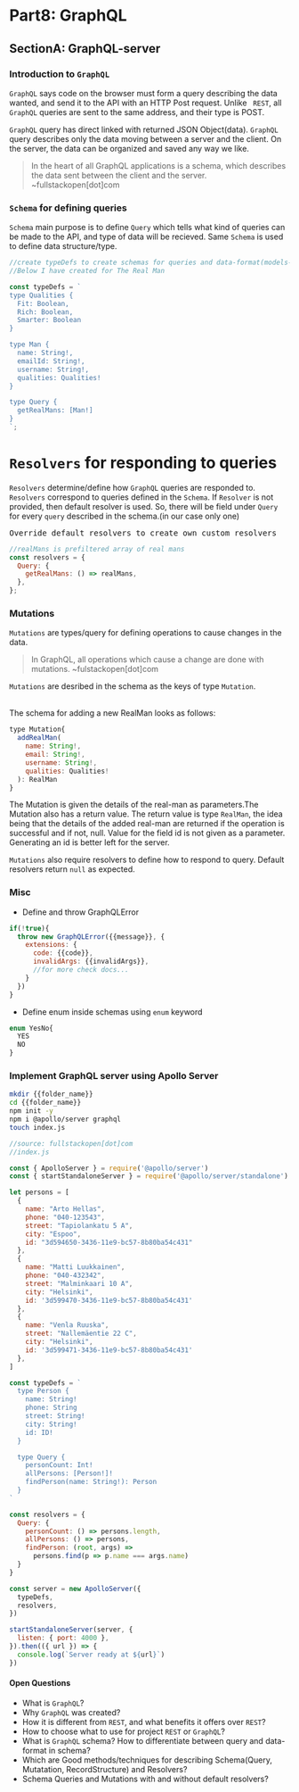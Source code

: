 # Part8: GraphQL

## SectionA: GraphQL-server

### Introduction to `GraphQL`

`GraphQL` says code on the browser must form a query describing the data wanted,
and send it to the API with an HTTP Post request. Unlike ` REST`, all `GraphQL`
queries are sent to the same address, and their type is POST. <br />

`GraphQL` query has direct linked with returned JSON Object(data). `GraphQL`
query describes only the data moving between a server and the client. On the
server, the data can be organized and saved any way we like. <br />

> In the heart of all GraphQL applications is a schema, which describes the data
> sent between the client and the server. ~fullstackopen[dot]com

### `Schema` for defining queries

`Schema` main purpose is to define `Query` which tells what kind of queries can
be made to the API, and type of data will be recieved. Same `Schema` is used to
define data structure/type.

```js
//create typeDefs to create schemas for queries and data-format(models-format)
//Below I have created for The Real Man

const typeDefs = `
type Qualities {
  Fit: Boolean,
  Rich: Boolean,
  Smarter: Boolean
}

type Man {
  name: String!,
  emailId: String!,
  username: String!,
  qualities: Qualities!
}

type Query {
  getRealMans: [Man!]
}
`;
```

# `Resolvers` for responding to queries

`Resolvers` determine/define how `GraphQL` queries are responded to. `Resolvers`
correspond to queries defined in the `Schema`. If `Resolver` is not provided,
then default resolver is used. So, there will be field under `Query` for every
`query` described in the schema.(in our case only one)

<pre>Override default resolvers to create own custom resolvers</pre>

```js
//realMans is prefiltered array of real mans
const resolvers = {
  Query: {
    getRealMans: () => realMans,
  },
};
```

### Mutations

`Mutations` are types/query for defining operations to cause changes in the
data.

> In GraphQL, all operations which cause a change are done with mutations.
> ~fulstackopen[dot]com

`Mutations` are desribed in the schema as the keys of type `Mutation`.

<br />
The schema for adding a new RealMan looks as follows:

```js
type Mutation{
  addRealMan(
    name: String!,
    email: String!,
    username: String!,
    qualities: Qualities!
  ): RealMan
}
```

The Mutation is given the details of the real-man as parameters.The Mutation
also has a return value. The return value is type `RealMan`, the idea being that
the details of the added real-man are returned if the operation is successful
and if not, null. Value for the field id is not given as a parameter. Generating
an id is better left for the server. <br />

`Mutations` also require resolvers to define how to respond to query. Default
resolvers return `null` as expected.

### Misc

- Define and throw GraphQLError

```js
if(!true){
  throw new GraphQLError({{message}}, {
    extensions: {
      code: {{code}},
      invalidArgs: {{invalidArgs}},
      //for more check docs...
    }
  })
}
```

- Define enum inside schemas using `enum` keyword

```js
enum YesNo{
  YES
  NO
}
```

### Implement GraphQL server using Apollo Server 

```sh
mkdir {{folder_name}}
cd {{folder_name}}
npm init -y
npm i @apollo/server graphql
touch index.js
```

```js
//source: fullstackopen[dot]com
//index.js

const { ApolloServer } = require('@apollo/server')
const { startStandaloneServer } = require('@apollo/server/standalone')

let persons = [
  {
    name: "Arto Hellas",
    phone: "040-123543",
    street: "Tapiolankatu 5 A",
    city: "Espoo",
    id: "3d594650-3436-11e9-bc57-8b80ba54c431"
  },
  {
    name: "Matti Luukkainen",
    phone: "040-432342",
    street: "Malminkaari 10 A",
    city: "Helsinki",
    id: '3d599470-3436-11e9-bc57-8b80ba54c431'
  },
  {
    name: "Venla Ruuska",
    street: "Nallemäentie 22 C",
    city: "Helsinki",
    id: '3d599471-3436-11e9-bc57-8b80ba54c431'
  },
]

const typeDefs = `
  type Person {
    name: String!
    phone: String
    street: String!
    city: String! 
    id: ID!
  }

  type Query {
    personCount: Int!
    allPersons: [Person!]!
    findPerson(name: String!): Person
  }
`

const resolvers = {
  Query: {
    personCount: () => persons.length,
    allPersons: () => persons,
    findPerson: (root, args) =>
      persons.find(p => p.name === args.name)
  }
}

const server = new ApolloServer({
  typeDefs,
  resolvers,
})

startStandaloneServer(server, {
  listen: { port: 4000 },
}).then(({ url }) => {
  console.log(`Server ready at ${url}`)
})

```

#### Open Questions

- What is `GraphQL`?
- Why `GraphQL` was created?
- How it is different from `REST`, and what benefits it offers over `REST`?
- How to choose what to use for project `REST` or `GraphQL`?
- What is `GraphQL` schema? How to differentiate between query and data-format
  in schema?
- Which are Good methods/techniques for describing Schema(Query, Mutatation, RecordStructure) and Resolvers?
- Schema Queries and Mutations with and without default resolvers?

